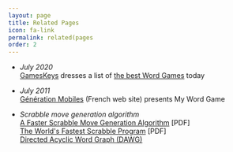 ```yaml
---
layout: page
title: Related Pages
icon: fa-link
permalink: related(pages
order: 2
---
```


* _July 2020_  
  [GamesKeys](https://gameskeys.net/) dresses a list of [the best Word Games](https://gameskeys.net/top-word-games-to-play-2020/) today

* _July 2011_  
  [Génération Mobiles](https://www.forum-generationmobiles.net/t48004-jeu-my-word-game-scrabble-like-en-francais-gratuit-payant) (French web site) presents My Word Game

* *Scrabble move generation algorithm*  
  [A Faster Scrabble Move Generation Algorithm](https://ericsink.com/downloads/faster-scrabble-gordon.pdf) \[PDF]  
  [The World's Fastest Scrabble Program](http://www.nongnu.org/eliot/download/aj.pdf) \[PDF]  
  [Directed Acyclic Word Graph (DAWG)](http://www.wutka.com/dawg.html)


